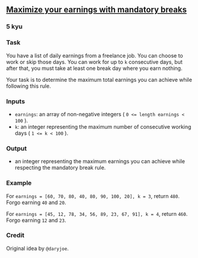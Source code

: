 <h2><a href=https://www.codewars.com/kata/66e03a09eeaad7e94d9f40a9/train/javascript target="_blank">Maximize your earnings with mandatory breaks</a></h2><h3>5 kyu</h3><h3 id="task">Task</h3><p>You have a list of daily earnings from a freelance job. You can choose to work or skip those days. You can work for up to <code>k</code> consecutive days, but after that, you must take at least one break day where you earn nothing.</p><p>Your task is to determine the maximum total earnings you can achieve while following this rule.</p><h3 id="inputs">Inputs</h3><ul><li><code>earnings</code>: an array of non-negative integers ( <code>0 &lt;= length earnings &lt; 100</code> ).</li><li><code>k</code>: an integer representing the maximum number of consecutive working days ( <code>1 &lt;= k &lt; 100</code> ).</li></ul><h3 id="output">Output</h3><ul><li>an integer representing the maximum earnings you can achieve while respecting the mandatory break rule.</li></ul><h3 id="example">Example</h3><p>For <code>earnings = [60, 70, 80, 40, 80, 90, 100, 20], k = 3</code>, return <code>480</code>. Forgo earning <code>40</code> and <code>20</code>.</p><p>For <code>earnings = [45, 12, 78, 34, 56, 89, 23, 67, 91], k = 4</code>, return <code>460</code>. Forgo earning <code>12</code> and <code>23</code>.</p><h3 id="credit">Credit</h3><p>Original idea by <code>@daryjoe</code>.</p>